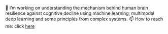 <!-- https://github.com/lowlighter/metrics -->

🔭 I’m working on understanding the mechanism behind human brain resilience against cognitive decline using machine learning, multimodal deep learning and some principles from complex systems.
📫 How to reach me: click [here](don-yin.uk)

<!-- <img src="https://ssr-contributions-svg.vercel.app/_/don-yin?chart=3dbar&format=svg" alt="mystreak" width="100%" /> -->




<!--
**Don-Yin/Don-Yin** is a ✨ _special_ ✨ repository because its `README.md` (this file) appears on your GitHub profile.

Here are some ideas to get you started:

- 🔭 I’m currently working on ...
- 🌱 I’m currently learning ...
- 👯 I’m looking to collaborate on ...
- 🤔 I’m looking for help with ...
- 💬 Ask me about ...
- 📫 How to reach me: ...
- 😄 Pronouns: ...
- ⚡ Fun fact: ...
-->
